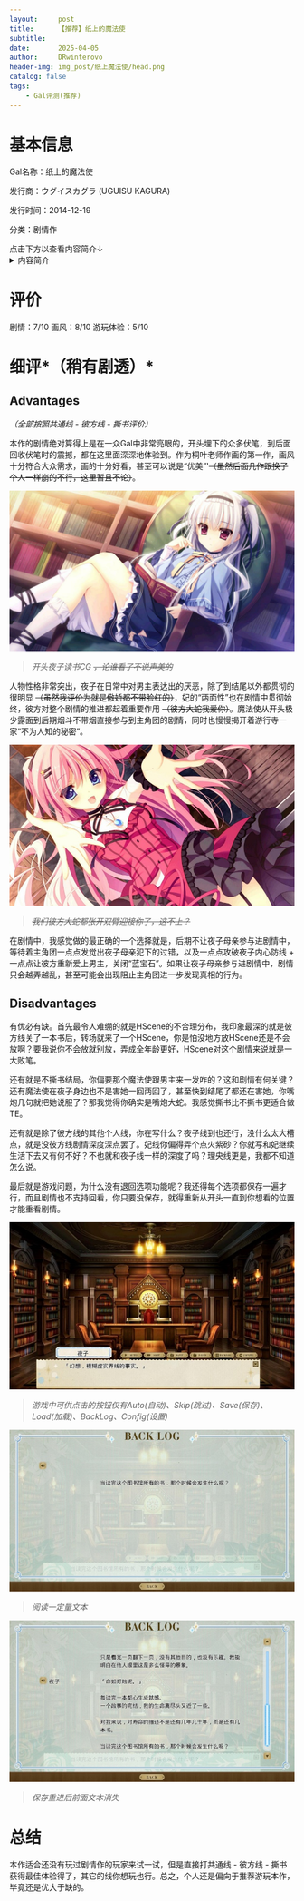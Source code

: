 ```yaml
---
layout:     post
title:      【推荐】纸上的魔法使
subtitle:   
date:       2025-04-05
author:     DRwinterovo
header-img: img_post/纸上魔法使/head.png
catalog: false
tags:
    - Gal评测(推荐)
---
```


# 基本信息
<p>

Gal名称：纸上的魔法使

发行商：ウグイスカグラ (UGUISU KAGURA)

发行时间：2014-12-19

分类：剧情作

</p>
点击下方以查看内容简介↓

<details>
<summary>内容简介</summary>
在某个岛上有一座规模略小的图书馆。

这座图书馆是专门为了某个少女而建造的，游行寺家的私人图书馆。

这座图书馆里有很多的罕见的书物，

如果是书虫的话，那就绝对不会存在比这里还要爱不释手的地方。

而，在这般首屈一指的私人图书馆里，住着几位出众且愉快的住人。



热爱图书的NEET族少女·游行寺夜子。

毒舌，冷淡的妹妹·月社妃。

借住于图书馆的天然少女·伏见理央。

还有一位被这背后的秘密而吸引过来的侦探少女·日向彼方。



他们就宛如被什么而引导着一样，互相邂逅——

随后又以“喜爱书”这一点为契机，开始了属于他们的青春。

一开始的图书馆虽然寂寞单调，可自主人公一行人住进来之后这座图书馆就变得渐渐热闹了起来。

在不知不觉中——他们之间的关系变的亲密起来，达到了所谓青梅竹马的程度。



时光飞逝，2年后。

因家庭原因，主人公离开了这座岛屿。而这次，主人公久违的回到了那座图书馆。



与6年前相同这里还和以前一样，无论是图书馆还是亲爱的青梅竹马们都没有发生太大的变化。

可是，那在6年前未曾得知的“图书馆的秘密”这次却等待着主人公去揭晓它。



「——出现在书中之事，会在现世中再现。无论那是何等荒谬之事」



如果是酸酸甜甜的恋爱系小说的话，那就会发生宛如飘渺的爱情罗曼史。

又假如那是惊讶重重的幻想系小说的话，到了明天就会有吸血鬼出现在你的面前。

而碰到了略惊悚的恐怖系物语的话，你的身后就会有幽灵在向你招手。



「这就是所谓的“魔法之书”」



这是一个被小清新的青春与苦闷焦躁的感情所动摇的，某个小小图书馆的物语……



游行寺夜子的逞强，

月社妃的可爱，

伏见理央的坚强，

日向彼方的耀眼感……

准备好——来一场你与“书”的恋爱吧。

</details>

<p>

# 评价
剧情：7/10 画风：8/10 游玩体验：5/10
</p>

# 细评*（稍有剧透）*
## Advantages
*（全部按照共通线 - 彼方线 - 撕书评价）*

本作的剧情绝对算得上是在一众Gal中非常亮眼的，开头埋下的众多伏笔，到后面回收伏笔时的震撼，都在这里面深深地体验到。作为桐叶老师作画的第一作，画风十分符合大众需求，画的十分好看，甚至可以说是“优美”'~~（虽然后面几作跟换了个人一样崩的不行，这里暂且不论）~~。

![](/img_post/纸上魔法使/1.jpg)

> *开头夜子读书CG ~~，论谁看了不说声美的~~*

人物性格非常突出，夜子在日常中对男主表达出的厌恶，除了到结尾以外都贯彻的很明显 ~~（虽然我评价为就是傲娇都不带脸红的）~~，妃的“两面性”也在剧情中贯彻始终，彼方对整个剧情的推进都起着重要作用 ~~（彼方大蛇我爱你）~~。魔法使从开头极少露面到后期烟斗不带烟直接参与到主角团的剧情，同时也慢慢揭开着游行寺一家“不为人知的秘密”。

![](/img_post/纸上魔法使/2.jpg)

> *~~我们彼方大蛇都张开双臂迎接你了，这不上？~~*

在剧情中，我感觉做的最正确的一个选择就是，后期不让夜子母亲参与进剧情中，等待着主角团一点点发觉出夜子母亲犯下的过错，以及一点点攻破夜子内心防线 + 一点点让彼方重新爱上男主，关闭“蓝宝石”。如果让夜子母亲参与进剧情中，剧情只会越弄越乱，甚至可能会出现阻止主角团进一步发现真相的行为。

## Disadvantages
有优必有缺。首先最令人难绷的就是HScene的不合理分布，我印象最深的就是彼方线关了一本书后，转场就来了一个HScene，你是怕没地方放HScene还是不会放啊？要我说你不会放就别放，弄成全年龄更好，HScene对这个剧情来说就是一大败笔。

还有就是不撕书结局，你偏要那个魔法使跟男主来一发咋的？这和剧情有何关键？还有魔法使在夜子身边也不是害她一回两回了，甚至快到结尾了都还在害她，你嘴炮几句就把她说服了？那我觉得你确实是嘴炮大蛇。我感觉撕书比不撕书更适合做TE。

还有就是除了彼方线的其他个人线，你在写什么？夜子线到也还行，没什么太大槽点，就是没彼方线剧情深度深点罢了。妃线你偏得弄个点火紫砂？你就写和妃继续生活下去又有何不好？不也就和夜子线一样的深度了吗？理央线更是，我都不知道怎么说。

最后就是游戏问题，为什么没有退回选项功能呢？我还得每个选项都保存一遍才行，而且剧情也不支持回看，你只要没保存，就得重新从开头一直到你想看的位置才能重看剧情。

![](/img_post/纸上魔法使/3.jpg)
> *游戏中可供点击的按钮仅有Auto(自动)、Skip(跳过)、Save(保存)、Load(加载)、BackLog、Config(设置)*

![](/img_post/纸上魔法使/4.jpg)
> *阅读一定量文本*

![](/img_post/纸上魔法使/5.jpg)
> *保存重进后前面文本消失*


# 总结
本作适合还没有玩过剧情作的玩家来试一试，但是直接打共通线 - 彼方线 - 撕书获得最佳体验得了，其它的线你想玩也行。总之，个人还是偏向于推荐游玩本作，毕竟还是优大于缺的。

